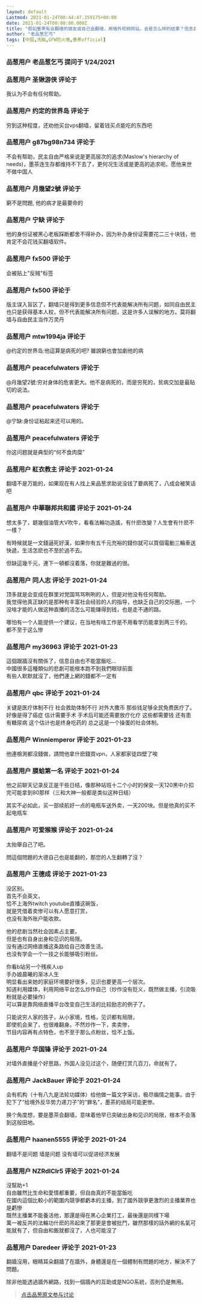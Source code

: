```yaml
---
layout: default
Lastmod: 2021-01-24T08:44:47.159175+00:00
date: 2021-01-24T00:00:00.000Z
title: "假如墨茶有会翻墙的朋友或自己会翻墙，用墙外视频网站，会是怎么样的结果？信息自由就是生命"
author: "老品葱乞丐"
tags: [中国,洗脑,GFW防火墙,墨茶official]
---
```



### 品葱用户 **老品葱乞丐** 提问于 1/24/2021
    

    
                

### 品葱用户 **圣锹游侠** 评论于 
        
我认为不会有任何帮助。
        
                

### 品葱用户 **约定的世界岛** 评论于 
        
穷到这种程度，还劝他买台vps翻墙，留着钱买点能吃的东西吧
        
                

### 品葱用户 **g87bg98n734** 评论于 
        
不会有帮助，民主自由严格来说是更高层次的追求(Maslow's hierarchy of needs)，墨茶连生存都维持不下去了，更何况生活或是更高的追求呢。愿他来世不做中国人
        
                

### 品葱用户 **月幾望2號** 评论于 
        
窮不是問題, 他的病才是最要命的
        
                

### 品葱用户 **宁缺** 评论于 
        
他的身份证被黑心老板踩断都舍不得补办，因为补办身份证需要花二三十块钱，他肯定不会花钱买翻墙软件。
        
                

### 品葱用户 **fx500** 评论于 
        
会被贴上"反贼"标签
        
                

### 品葱用户 **fx500** 评论于 
        
版主误入盲区了，翻墙只是得到更多信息但不代表能解决所有问题，如同自由民主也只是获得基本人权，但不代表能解决所有问题，这是许多人误解的地方。莫将翻墙与自由民主当作万灵丹
        
                

### 品葱用户 **mtw1994ja** 评论于 
        
@约定的世界岛:他這算是病死的吧? 雖說窮也會加劇他的病
        
                

### 品葱用户 **peacefulwaters** 评论于 
        
@月幾望2號:穷对身体的危害更大。他不是病死的，而是穷死的，贫病交加是最贴切的说法。
        
                

### 品葱用户 **peacefulwaters** 评论于 
        
@宁缺:身份证粘起来还可以用的。
        
                

### 品葱用户 **peacefulwaters** 评论于 
        
你这问题就是典型的“何不食肉糜”
        
                

### 品葱用户 **紅衣教主** 评论于 2021-01-24
        
翻墙不是万能的，如果现在有人找上来品葱求助说没钱了要病死了，八成会被笑话吧
        
                

### 品葱用户 **中華聯邦共和國** 评论于 2021-01-24
        
想太多了，聼幾個油管大V吹牛，看看法輪功造謠，有什麽改變？人生會有什麽不一樣？  
  
有時候就是一文錢逼死好漢，如果你有五千元充裕的錢你就可以買個電動三輪車送快遞，生活怎麽也不至於過不去。  
  
但缺這幾千元，連下一頓都沒着落，你就是難過的很。
        
                

### 品葱用户 **同人志** 评论于 2021-01-24
        
顶多就是会变成在群里对党国骂骂咧咧的人，但是对他没有任何帮助。  
我觉得他真正缺的是那种有丰富社会经验的人的指导，也缺乏自己的交际圈，一个没啥才能的人做这种直播的活怎么可能赚得到钱，也是走不通的路。  
  
哪怕有一个人能提供一个建议，在当地有啥工作是不用看学历能拿到两三千的。  
都不至于这么惨
        
                

### 品葱用户 **my36963** 评论于 2021-01-23
        
這個跟牆沒有關係了，信息自由也不能當飯吃...  
中國很多這種類似的悲劇可能根本跑不到我們眼球前面  
有些人默默就沒了，他們連上網的錢都不一定有
        
                

### 品葱用户 **qbc** 评论于 2021-01-24
        
关键是医疗体制不行 社会救助体制不行 对外大撒币 那些钱足够全民免费医疗了。好像是得了癌症 估计需要手术 手术后可能还需要放疗化疗 这些都需要钱 还有患有糖尿病 这个估计也是终身吃药的 总之这是一个操蛋的社会体制。
        
                

### 品葱用户 **Winniemperor** 评论于 2021-01-23
        
他連檢測都沒錢做，請問他拿什麽錢買vpn，人家都家徒四壁了唉
        
                

### 品葱用户 **膜蛤第一名** 评论于 2021-01-24
        
他之前聊天记录反正是干些日结，像那种站班十二个小时的保安一天120黑中介扣完可能拿到80那样（三和大神一般都是类似这种日结）  
  
其实不必如此，买一部续航好一点的电瓶车送外卖，一天200块。但是他真的买不起电瓶车
        
                

### 品葱用户 **可爱猴猴** 评论于 2021-01-24
        
太抬舉自己了吧。  
  
問這個問題的大德自己也是能翻的，那您的人生翻轉了沒？
        
                

### 品葱用户 **王德成** 评论于 2021-01-23
        
没区别。  
首先不会英文，  
恰不上海外twitch youtube直播这碗饭，  
就是凭借着卖惨可以有人愿意打赏，  
也没有海外账户能收款。  
  
他的悲剧当然社会因素占主要。  
但是也有自身出身和见识的局限。  
没有通过网络直播这条路给自己改善生活。  
也没有学会一个一技之长能够吸引粉丝。  
  
你看b站另一个残疾人up  
手办娘晨曦的渐冰人生  
明显看出来她的家庭环境要好很多，见识也要更高一个层次。  
知道利用媒体，利用网络平台怎么炒作自己（炒作没有贬义，既然做主播，引流吸粉就是必要操作）  
可以算是靠网络直播平台改变自己生活的比较励志的例子了。  
  
只能说穷人家的孩子，从小家境，性格，见识都有局限，  
即使机会来了，也很难翻身。不然炒作一下，卖卖惨，  
节目内容再有点特色，也不至于那么点粉丝，恰不上饭。
        
                

### 品葱用户 **华国锋** 评论于 2021-01-24
        
对墙外直播是个好思路，外国人没见过这个，随便打赏几百刀，命就有了。
        
                

### 品葱用户 **JackBauer** 评论于 2021-01-24
        
会有机构（十有八九是法轮功媒体）给他做一篇文字采访，极尽煽情之能事。由于犯下了“给境外反华势力递刀子”的“罪名”，墨茶的结局可能更惨。  
  
换个角度想，要是墨茶会翻墙，意味着他早已突破出身和见识的局限，根本不会落到这般田地。
        
                

### 品葱用户 **haanen5555** 评论于 2021-01-24
        
翻墙不是问题 墙是问题 没有墙可以促进经济发展
        
                

### 品葱用户 **NZRdlClr5** 评论于 2021-01-24
        
沒幫助+1  
自由雖然比生命和愛情都重要，但自由真的不能當飯吃  
在國内這個比較小的範圍内競爭都虧本的主播，到了國外競爭更激烈的主播業界也是虧慘  
既然主播業不能養活他，那還是得在黑心企業打工，最後還是同樣下場  
萬一被反共的法輪功什麽的吊起來了那更是會被批鬥，雖然那樣的話外網的名氣可能就有了，但自由和飯就都沒了，人也可能沒了
        
                

### 品葱用户 **Daredeer** 评论于 2021-01-23
        
翻牆沒用，眼睛耳朵翻牆了在牆外，身體還是在一個體制有問題的地方，解決不了問題。  
  
除非他能透過牆外網路，找到一個牆內的互助或是NGO系統，否則仍是無用。
        
                





> [点击品葱原文参与讨论](https://pincong.rocks/question/35799)

